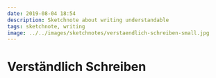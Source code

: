 ```yaml
---
date: 2019-08-04 18:54
description: Sketchnote about writing understandable
tags: sketchnote, writing
image: ../../images/sketchnotes/verstaendlich-schreiben-small.jpg
---
```


# Verständlich Schreiben
